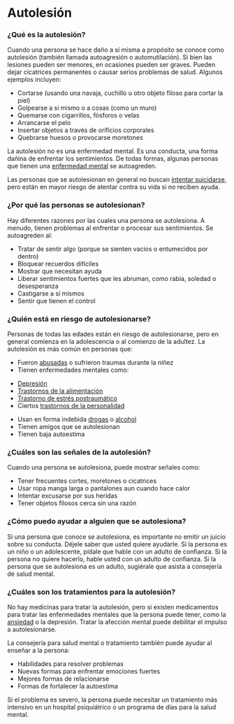 Autolesión
==========


### ¿Qué es la autolesión?


Cuando una persona se hace daño a sí misma a propósito se conoce como autolesión (también llamada autoagresión o automutilación). Si bien las lesiones pueden ser menores, en ocasiones pueden ser graves. Pueden dejar cicatrices permanentes o causar serios problemas de salud. Algunos ejemplos incluyen:


* Cortarse (usando una navaja, cuchillo u otro objeto filoso para cortar la piel)
* Golpearse a sí mismo o a cosas (como un muro)
* Quemarse con cigarrillos, fósforos o velas
* Arrancarse el pelo
* Insertar objetos a través de orificios corporales
* Quebrarse huesos o provocarse moretones


La autolesión no es una enfermedad mental. Es una conducta, una forma dañina de enfrentar los sentimientos. De todas formas, algunas personas que tienen una [enfermedad mental](https://medlineplus.gov/spanish/mentaldisorders.html) se autoagreden.


Las personas que se autolesionan en general no buscan [intentar suicidarse](https://medlineplus.gov/spanish/suicide.html), pero están en mayor riesgo de atentar contra su vida si no reciben ayuda.


### ¿Por qué las personas se autolesionan?


Hay diferentes razones por las cuales una persona se autolesiona. A menudo, tienen problemas al enfrentar o procesar sus sentimientos. Se autoagreden al:


* Tratar de sentir algo (porque se sienten vacíos o entumecidos por dentro)
* Bloquear recuerdos difíciles
* Mostrar que necesitan ayuda
* Liberar sentimientos fuertes que les abruman, como rabia, soledad o desesperanza
* Castigarse a sí mismos
* Sentir que tienen el control


### ¿Quién está en riesgo de autolesionarse?


Personas de todas las edades están en riesgo de autolesionarse, pero en general comienza en la adolescencia o al comienzo de la adultez. La autolesión es más común en personas que:


* Fueron [abusadas](https://medlineplus.gov/spanish/childabuse.html) o sufrieron traumas durante la niñez
* Tienen enfermedades mentales como:
+ [Depresión](https://medlineplus.gov/spanish/depression.html)
+ [Trastornos de la alimentación](https://medlineplus.gov/spanish/eatingdisorders.html)
+ [Trastorno de estrés postraumático](https://medlineplus.gov/spanish/posttraumaticstressdisorder.html)
+ Ciertos [trastornos de la personalidad](https://medlineplus.gov/spanish/personalitydisorders.html)

* Usan en forma indebida [drogas](https://medlineplus.gov/spanish/druguseandaddiction.html) o [alcohol](https://medlineplus.gov/spanish/alcoholusedisorderaud.html)
* Tienen amigos que se autolesionan
* Tienen baja autoestima


### ¿Cuáles son las señales de la autolesión?


Cuando una persona se autolesiona, puede mostrar señales como:


* Tener frecuentes cortes, moretones o cicatrices
* Usar ropa manga larga o pantalones aun cuando hace calor
* Intentar excusarse por sus heridas
* Tener objetos filosos cerca sin una razón


### ¿Cómo puedo ayudar a alguien que se autolesiona?


Si una persona que conoce se autolesiona, es importante no emitir un juicio sobre su conducta. Déjele saber que usted quiere ayudarle. Si la persona es un niño o un adolescente, pídale que hable con un adulto de confianza. Si la persona no quiere hacerlo, hable usted con un adulto de confianza. Si la persona que se autolesiona es un adulto, sugiérale que asista a consejería de salud mental.


### ¿Cuáles son los tratamientos para la autolesión?


No hay medicinas para tratar la autolesión, pero si existen medicamentos para tratar las enfermedades mentales que la persona puede tener, como la [ansiedad](https://medlineplus.gov/spanish/anxiety.html) o la depresión. Tratar la afección mental puede debilitar el impulso a autolesionarse.


La consejería para salud mental o tratamiento también puede ayudar al enseñar a la persona:


* Habilidades para resolver problemas
* Nuevas formas para enfrentar emociones fuertes
* Mejores formas de relacionarse
* Formas de fortalecer la autoestima


Si el problema es severo, la persona puede necesitar un tratamiento más intensivo en un hospital psiquiátrico o un programa de días para la salud mental.

